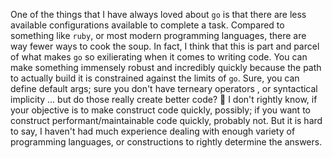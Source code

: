 One of the things that I have always loved about `go` is that there are less available configurations available to complete a task. Compared to something like `ruby`, or most modern programming languages, there are way fewer ways to cook the soup. In fact, I think that this is part and parcel of what makes `go` so exilierating when it comes to writing code. You can make something immensely robust and incredibly quickly because the path to actually build it is constrained against the limits of `go`. Sure, you can define default args; sure you don't have terneary operators , or syntactical implicity ... but do those really create better code? 🤷 I don't rightly know, if your objective is to make construct code quickly, possibly; if you want to construct performant/maintainable code quickly, probably not. But it is hard to say, I haven't had much experience dealing with enough variety of programming languages, or constructions to rightly determine the answers. 